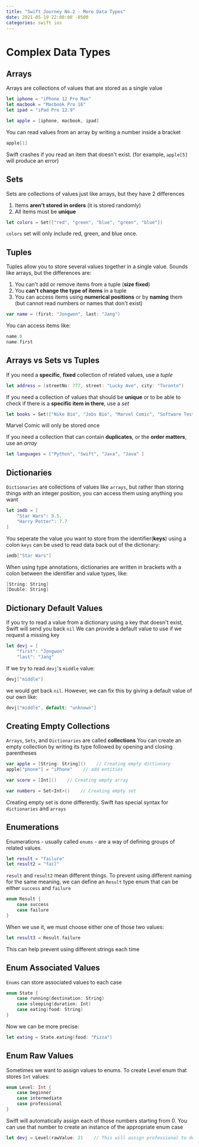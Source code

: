 ```yaml
---
title: "Swift Journey No.2 - More Data Types"
date: 2021-05-19 22:00:00 -0500
categories: swift ios
---
```

# Complex Data Types

## Arrays
Arrays are collections of values that are stored as a single value

```swift
let iphone = "iPhone 12 Pro Max"
let macbook = "Macbook Pro 16"
let ipad = "iPad Pro 12.9"

let apple = [iphone, macbook, ipad]
```

You can read values from an array by writing a number inside a bracket
```swift
apple[1]
```
Swift crashes if you read an item that doesn't exist. (for example, `apple[5]` will produce an error)

## Sets
Sets are collections of values just like arrays, but they have 2 differences
1. Items __aren't stored in orders__ (it is stored randomly)
2. All items must be __unique__

```swift
let colors = Set(["red", "green", "blue", "green", "blue"])
```
`colors` set will only include red, green, and blue once.

## Tuples
Tuples allow you to store several values together in a single value.
Sounds like arrays, but the differences are:
1. You can't add or remove items from a tuple (__size fixed__)
2. You __can't change the type of items__ in a tuple
3. You can access items using __numerical positions__ or by __naming__ them (but cannot read numbers or names that don't exist)

```swift
var name = (first: "Jongwon", last: "Jang")
```
You can access items like:
```swift
name.0
name.first
```

## Arrays vs Sets vs Tuples
If you need a __specific__, __fixed__ collection of related values, use a *tuple*
```swift
let address = (streetNo: 777, street: "Lucky Ave", city: "Toronto")
```

If you need a collection of values that should be __unique__ or to be able to check if there is a __specific item in there__, use a *set*
```swift
let books = Set(["Nike Bio", "Jobs Bio", "Marvel Comic", "Software Testing", "Marvel Comic"])
```
Marvel Comic will only be stored once

If you need a collection that can contain __duplicates__, or the __order matters__, use an *array*
```swift
let languages = ["Python", "Swift", "Java", "Java" ]
```

## Dictionaries
`Dictionaries` are collections of values like `arrays`, but rather than storing things with an integer position, you can access them using anything you want
```swift
let imdb = [
    "Star Wars": 9.5,
    "Harry Potter": 7.7
]
```
You seperate the value you want to store from the identifier(__keys__) using a colon
`keys` can be used to read data back out of the dictionary:
```swift
imdb["Star Wars"]
```
When using type annotations, dictionaries are written in brackets with a colon between the identifier and value types, like:
```swift
[String: String]
[Double: String]
```

## Dictionary Default Values
If you try to read a value from a dictionary using a key that doesn't exist, Swift will send you back `nil`
We can provide a default value to use if we request a missing key
```swift
let devj = [
    "first": "Jongwon"
    "last": "Jang"
```
If we try to read `devj`'s `middle` value:
```swift
devj["middle"]
```
we would get back `nil`. However, we can fix this by giving a default value of our own like:
```swift
devj["middle", default: "unknown"]
```

## Creating Empty Collections
`Arrays`, `Sets`, and `Dictionaries` are called __collections__
You can create an empty collection by writing its type followed by opening and closing parentheses
```swift
var apple = [String: String]()    // Creating empty dictionary
apple["phone"] = "iPhone"    // add entities

var score = [Int]()    // Creating empty array

var numbers = Set<Int>()    // Creating empty set
```
Creating empty set is done differently. Swift has special syntax for `dictionaries` and `arrays`

## Enumerations
Enumerations - usually called `enums` - are a way of defining groups of related values.
```swift
let result = "failure"
let result2 = "fail"
```
`result` and `result2` mean different things.
To prevent using different naming for the same meaning, we can define an `Result` type enum that can be either `success` and `failure`
```swift
enum Result {
    case success
    case failure
}
```
When we use it, we must choose either one of those two values:
```swift
let result3 = Result.failure
```
This can help prevent using different strings each time

## Enum Associated Values
`Enums` can store associated values to each case
```swift
enum State {
    case running(destination: String)
    case sleeping(duration: Int)
    case eating(food: String)
}
```
Now we can be more precise:
```swift
let eating = State.eating(food: "Pizza")
```

## Enum Raw Values
Sometimes we want to assign values to enums. 
To create Level enum that stores `Int` values:
```swift
enum Level: Int {
    case beginner
    case intermediate
    case professional
}
```
Swift will automatically assign each of those numbers starting from 0.
You can use that number to create an instance of the appropriate enum case
```swift
let devj = Level(rawValue: 2)    // This will assign professional to devj
```
